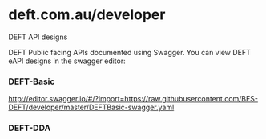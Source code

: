 # deft.com.au/developer
DEFT API designs

DEFT Public facing APIs documented using Swagger. You can view DEFT eAPI designs in the swagger editor:

### DEFT-Basic
http://editor.swagger.io/#/?import=https://raw.githubusercontent.com/BFS-DEFT/developer/master/DEFTBasic-swagger.yaml

### DEFT-DDA

